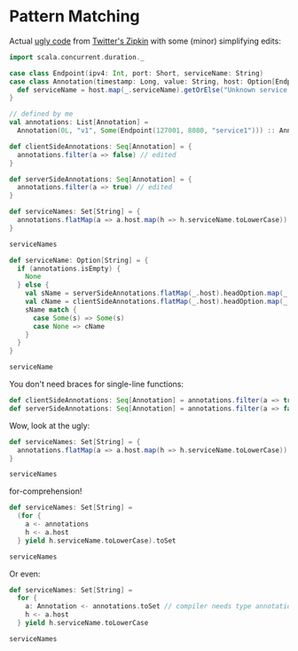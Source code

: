 # Pattern Matching

Actual [ugly code](https://github.com/twitter/zipkin/blob/master/zipkin-common/src/main/scala/com/twitter/zipkin/common/Span.scala) from [Twitter's Zipkin](https://github.com/twitter/zipkin) with some (minor) simplifying edits:

```scala
import scala.concurrent.duration._

case class Endpoint(ipv4: Int, port: Short, serviceName: String)
case class Annotation(timestamp: Long, value: String, host: Option[Endpoint], duration: Option[Duration] = None) {
  def serviceName = host.map(_.serviceName).getOrElse("Unknown service name")
}

// defined by me
val annotations: List[Annotation] =
  Annotation(0L, "v1", Some(Endpoint(127001, 8080, "service1"))) :: Annotation(1L, "v2", Some(Endpoint(127001, 8080, "service1"))) :: Annotation(2L, "v3", None) :: Nil

def clientSideAnnotations: Seq[Annotation] = {
  annotations.filter(a => false) // edited
}

def serverSideAnnotations: Seq[Annotation] = {
  annotations.filter(a => true) // edited
}

def serviceNames: Set[String] = {
  annotations.flatMap(a => a.host.map(h => h.serviceName.toLowerCase)).toSet
}

serviceNames

def serviceName: Option[String] = {
  if (annotations.isEmpty) {
    None
  } else {
    val sName = serverSideAnnotations.flatMap(_.host).headOption.map(_.serviceName)
    val cName = clientSideAnnotations.flatMap(_.host).headOption.map(_.serviceName)
    sName match {
      case Some(s) => Some(s)
      case None => cName
    }
  }
}

serviceName
```

You don't need braces for single-line functions:

```scala
def clientSideAnnotations: Seq[Annotation] = annotations.filter(a => true)
def serverSideAnnotations: Seq[Annotation] = annotations.filter(a => false)
```

Wow, look at the ugly:

```scala
def serviceNames: Set[String] = {
  annotations.flatMap(a => a.host.map(h => h.serviceName.toLowerCase)).toSet
}

serviceNames
```

for-comprehension!

```scala
def serviceNames: Set[String] =
  (for {
    a <- annotations
    h <- a.host
  } yield h.serviceName.toLowerCase).toSet

serviceNames
```

Or even:

```scala
def serviceNames: Set[String] =
  for {
    a: Annotation <- annotations.toSet // compiler needs type annotation, boo!
    h <- a.host
  } yield h.serviceName.toLowerCase

serviceNames
```